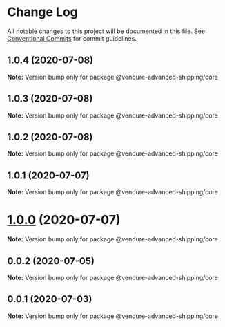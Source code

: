 # Change Log

All notable changes to this project will be documented in this file.
See [Conventional Commits](https://conventionalcommits.org) for commit guidelines.

## 1.0.4 (2020-07-08)

**Note:** Version bump only for package @vendure-advanced-shipping/core





## 1.0.3 (2020-07-08)

**Note:** Version bump only for package @vendure-advanced-shipping/core





## 1.0.2 (2020-07-08)

**Note:** Version bump only for package @vendure-advanced-shipping/core





## 1.0.1 (2020-07-07)

**Note:** Version bump only for package @vendure-advanced-shipping/core





# [1.0.0](https://github.com/jonyw4/vendure-advanced-shipping/compare/v0.0.2...v1.0.0) (2020-07-07)

**Note:** Version bump only for package @vendure-advanced-shipping/core





## 0.0.2 (2020-07-05)

**Note:** Version bump only for package @vendure-advanced-shipping/core





## 0.0.1 (2020-07-03)

**Note:** Version bump only for package @vendure-advanced-shipping/core
